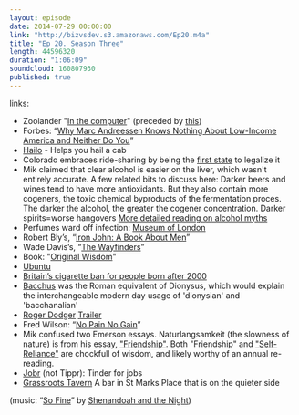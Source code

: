 ```yaml
---
layout: episode
date: 2014-07-29 00:00:00
link: "http://bizvsdev.s3.amazonaws.com/Ep20.m4a"
title: "Ep 20. Season Three"
length: 44596320
duration: "1:06:09"
soundcloud: 160807930
published: true
---
```


links:

- Zoolander "[In the computer](https://www.youtube.com/watch?v=BhgDcPBQvkc)" (preceded by [this](https://www.youtube.com/watch?v=zQGX3J6DAGw))
- Forbes: “[Why Marc Andreessen Knows Nothing About Low-Income America and Neither Do You](http://www.forbes.com/sites/ciarabyrne/2014/06/30/marc-andreessen-low-income-america-yo/)”
- [Hailo](https://hailocab.com/nyc) - Helps you hail a cab
- Colorado embraces ride-sharing by being the [first state](http://www.denverpost.com/business/ci_25907057/colorado-first-authorize-lyft-and-ubers-ridesharing-services) to legalize it
- Mik claimed that clear alcohol is easier on the liver, which wasn't entirely accurate. A few related bits to discuss here: Darker beers and wines tend to have more antioxidants. But they also contain more cogeners, the toxic chemical byproducts of the fermentation proces. The darker the alcohol, the greater the cogener concentration. Darker spirits=worse hangovers [More detailed reading on alcohol myths](http://greatist.com/health/13-biggest-myths-alcohol)
- Perfumes ward off infection: [Museum of London](http://www.museumoflondon.org.uk/explore-online/pocket-histories/london-plagues-13481665/)
- Robert Bly’s, “[Iron John: A Book About Men](http://www.amazon.com/Iron-John-Book-About-Men/dp/0306813769)”
- Wade Davis’s, “[The Wayfinders](http://www.amazon.com/The-Wayfinders-Ancient-Matters-Lecture/dp/0887847668)”
- Book: "[Original Wisdom](http://www.amazon.com/Original-Wisdom-Stories-Ancient-Knowing/dp/0892818662/)"
- [Ubuntu](http://en.wikipedia.org/wiki/Ubuntu_(philosophy))
- [Britain’s cigarette ban for people born after 2000](http://www.theguardian.com/society/2014/jun/24/cigarette-ban-british-medical-association)
- [Bacchus](http://en.wikipedia.org/wiki/Dionysus) was the Roman equivalent of Dionysus, which would explain the interchangeable modern day usage of 'dionysian' and 'bacchanalian'
- [Roger Dodger](http://en.wikipedia.org/wiki/Roger_Dodger_(film)) [Trailer](https://www.youtube.com/watch?v=2vG6nLW341U)
- Fred Wilson: “[No Pain No Gain](http://avc.com/2014/07/no-pain-no-gain/)”
- Mik confused two Emerson essays. Naturlangsamkeit (the slowness of nature) is from his essay, ["Friendship"](http://www.emersoncentral.com/friendship.htm). Both "Friendship" and ["Self-Reliance"](http://www.emersoncentral.com/selfreliance.htm) are chockfull of wisdom, and likely worthy of an annual re-reading. 
- [Jobr](http://techcrunch.com/2014/05/05/jobr/) (not Tippr): Tinder for jobs
- [Grassroots Tavern](http://www.yelp.com/biz/grassroots-tavern-new-york) A bar in St Marks Place that is on the quieter side

(music: “[So Fine](http://shenandoahandthenight.com/track/so-fine)” by [Shenandoah and the Night](http://shenandoahandthenight.com))
